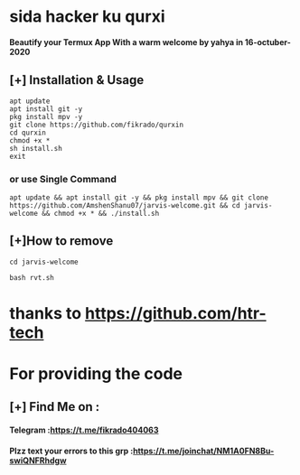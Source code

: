 # sida hacker ku qurxi 
#### Beautify your Termux App With a warm welcome by yahya in 16-octuber-2020

## [+] Installation & Usage
```
apt update
apt install git -y
pkg install mpv -y
git clone https://github.com/fikrado/qurxin
cd qurxin
chmod +x *
sh install.sh
exit
```
### or use Single Command
```
apt update && apt install git -y && pkg install mpv && git clone  https://github.com/AmshenShanu07/jarvis-welcome.git && cd jarvis-welcome && chmod +x * && ./install.sh
```
## [+]How to remove 
```
cd jarvis-welcome

bash rvt.sh
```
# thanks to https://github.com/htr-tech 
 # For providing the code

    
## [+] Find Me on :
#### Telegram :https://t.me/fikrado404063
#### Plzz text your errors to this grp :https://t.me/joinchat/NM1A0FN8Bu-swiQNFRhdgw


